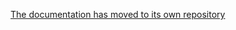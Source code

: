 [The documentation has moved to its own repository](https://github.com/tootsuite/documentation/blob/master/Running-Mastodon/Scalingo-guide.md)
